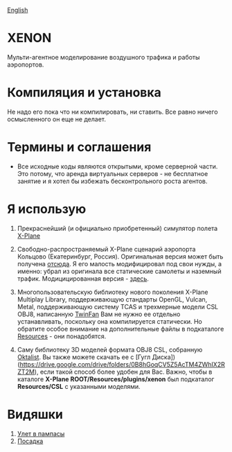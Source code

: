 [English](https://github.com/unclesal/xenon/blob/master/README.md)

# XENON

Мульти-агентное моделирование воздушного трафика и работы аэропортов.

# Компиляция и установка

Не надо его пока что ни компилировать, ни ставить. Все равно ничего осмысленного он еще не делает.

# Термины и соглашения

- Все исходные коды являются открытыми, кроме серверной части. Это потому, что аренда виртуальных серверов - не бесплатное занятие и я хотел бы избежать бесконтрольного роста агентов.

# Я использую

1. Прекраснейший (и официально приобретенный) симулятор полета [X-Plane](https://www.x-plane.com/)

2. Свободно-распространяемый X-Plane сценарий аэропорта Кольцово (Екатеринбург, Россия). Оригинальная версия может
быть получена [отсюда](http://x-flight.su/ural.php). Я его малость модифицировал под свои нужды, а именно: убрал
из оригинала все статические самолеты и наземный трафик. Модицицированная версия - [здесь](https://drive.google.com/file/d/1ZsokPeAb87V5MtS3KQzZL7dX1c05e4Z5/view?usp=sharing).

3. Многопользовательскую библиотеку нового поколения X-Plane Multiplay Library, поддерживающую стандарты OpenGL, Vulcan, Metal, 
поддерживающую систему TCAS и трехмерные модели CSL OBJ8, написанную [TwinFan](https://github.com/TwinFan/XPMP2)
Вам не нужно ее отдельно устанавливать, поскольку она компилируется статически. Но обратите особое внимание
на дополнительные файлы в подкаталоге [Resources](https://github.com/TwinFan/XPMP2/tree/master/Resources) - они понадобятся.

4. Саму библиотеку 3D моделей формата OBJ8 CSL, собранную [Oktalist](https://forums.x-plane.org/index.php?/files/file/37041-bluebell-obj8-csl-packages/). 
Вы также можете скачать ее с [Гугл Диска])(https://drive.google.com/drive/folders/0B8hGoqCV5Z5AcTM4ZWhIX2RZT2M), если
такой способ более удобен для Вас. Важно, чтобы в каталоге **X-Plane ROOT/Resources/plugins/xenon** был подкаталог
**Resources/CSL** с указанными моделями.

# Видяшки

1. [Улет в пампасы](https://www.youtube.com/watch?v=wfAPAnU-FBk)
2. [Посадка](https://www.youtube.com/watch?v=SvydTdDbwhs)
